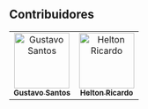 ## Contribuidores

<table>
  <tr>
    <td align="center">
        <a href="https://github.com/gsantosdev">
            <img src="https://avatars.githubusercontent.com/u/31597729?v=4" width="100px;" alt="Gustavo Santos"/><br />
            <sub><b>Gustavo Santos</b></sub>
        </a><br />
    </td>
    <td align="center">
        <a href="https://github.com/heltonricardo">
            <img src="https://avatars.githubusercontent.com/u/50843386?v=4" width="100px;" alt="Helton Ricardo"/><br />
            <sub><b>Helton Ricardo</b></sub>
        </a><br />
    </td>
  </tr>
</table>
